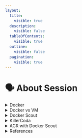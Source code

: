 ```yaml
---
layout:
  title:
    visible: true
  description:
    visible: false
  tableOfContents:
    visible: true
  outline:
    visible: false
  pagination:
    visible: true
---
```


# 🗣 About Session

<details>

<summary>Docker </summary>

Docker is a set of platforms as a service products that use OS-level virtualization to deliver software in packages called containers. The service has both free and premium tiers.

</details>

<details>

<summary>Docker vs VM </summary>

![](.gitbook/assets/image.png)

[https://aws.amazon.com/compare/the-difference-between-docker-vm/](https://aws.amazon.com/compare/the-difference-between-docker-vm/)

</details>

<details>

<summary>Docker Scout</summary>

Docker Scout is a container image scanning tool built within Docker Desktop as well as CLI with mindset of Shift-Left approach.It lies on the top of the Docker ecosystem and helps developers to find container image vulnerabilities at the time of image build,thus helps organisation to ship secure entire supply chain

</details>

<details>

<summary>KillerCoda </summary>

Killer Coda is Docker in Docker example.

It allows to create labs instances and learn .



Lab Link: -&#x20;

[https://killercoda.com/kubetools/scenario/scout](https://killercoda.com/kubetools/scenario/scout)

</details>

<details>

<summary>ACR with Docker Scout </summary>



</details>

<details>

<summary>References </summary>



</details>

